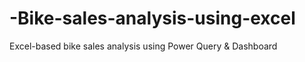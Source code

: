 # -Bike-sales-analysis-using-excel
Excel-based bike sales analysis using Power Query &amp; Dashboard
